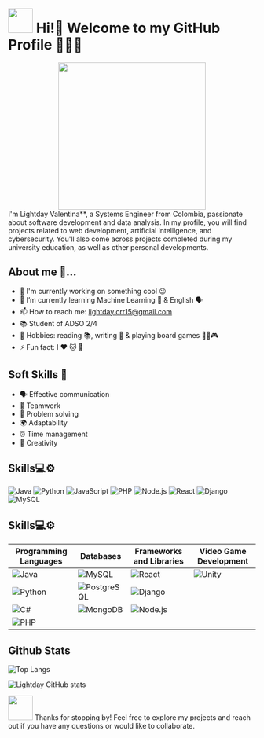# <img src="https://media2.giphy.com/media/v1.Y2lkPTc5MGI3NjExcWJnMm42Zm01cm91dDA2bm91cTA4ZWxvMzR3OGh0bjRoZDlhN2RoMyZlcD12MV9pbnRlcm5hbF9naWZfYnlfaWQmY3Q9cw/JEgNbOVnwWqFyYiPQR/giphy.webp" width="50"/> Hi!👋 Welcome to my GitHub Profile 👩🏽‍💻

<div id="header" align="center">
  <img src="https://media.giphy.com/media/HQHwvSBSy7s0AXOlWt/giphy.gif" width="300"/>
</div>
I'm Lightday Valentina**, a Systems Engineer from Colombia, passionate about software development and data analysis. In my profile, you will find projects related to web development, artificial intelligence, and cybersecurity. You'll also come across projects completed during my university education, as well as other personal developments.

## About me 🫦...
- 🔭 I'm currently working on something cool 😉 
- 🌱 I’m currently learning Machine Learning 🤖 & English 🗣️
- 📫 How to reach me: lightday.crr15@gmail.com
- 📚 Student of ADSO 2/4
- 🎯 Hobbies: reading 📚, writing 📝 & playing board games 🎲🧩🎮
- ⚡ Fun fact: I ❤️ 🐱 🐶
## Soft Skills 🌟
- 🗣️ Effective communication
- 🤝 Teamwork 
- 🧩 Problem solving 
- 🌍 Adaptability 
- ⏰ Time management 
- 🎨 Creativity

## Skills💻⚙️
![Java](https://img.shields.io/badge/Java-%23ED8B00.svg?style=for-the-badge&logo=java&logoColor=white)
![Python](https://img.shields.io/badge/Python-3670A0?style=for-the-badge&logo=python&logoColor=ffdd54)
![JavaScript](https://img.shields.io/badge/JavaScript-%23323330.svg?style=for-the-badge&logo=javascript&logoColor=%23F7DF1E)
![PHP](https://img.shields.io/badge/PHP-777BB4?style=for-the-badge&logo=php&logoColor=white)
![Node.js](https://img.shields.io/badge/Node.js-43853D?style=for-the-badge&logo=node.js&logoColor=white)
![React](https://img.shields.io/badge/React-%2320232a.svg?style=for-the-badge&logo=react&logoColor=%2361DAFB)
![Django](https://img.shields.io/badge/Django-%23092E20.svg?style=for-the-badge&logo=django&logoColor=white)
![MySQL](https://img.shields.io/badge/MySQL-00000F?style=for-the-badge&logo=mysql&logoColor=white)

## Skills💻⚙️
Programming Languages | Databases | Frameworks and Libraries | Video Game Development
|--------------------------|----------------|------------------------|---------------------------|
| ![Java](https://img.shields.io/badge/Java-%23ED8B00.svg?style=for-the-badge&logo=java&logoColor=white) | ![MySQL](https://img.shields.io/badge/MySQL-00000F?style=for-the-badge&logo=mysql&logoColor=white) | ![React](https://img.shields.io/badge/React-%2320232a.svg?style=for-the-badge&logo=react&logoColor=%2361DAFB) | ![Unity](https://img.shields.io/badge/Unity-%23000000.svg?style=for-the-badge&logo=unity&logoColor=white) |
| ![Python](https://img.shields.io/badge/Python-3670A0?style=for-the-badge&logo=python&logoColor=ffdd54) | ![PostgreSQL](https://img.shields.io/badge/PostgreSQL-%23316192.svg?style=for-the-badge&logo=postgresql&logoColor=white) | ![Django](https://img.shields.io/badge/Django-%23092E20.svg?style=for-the-badge&logo=django&logoColor=white) |  |
| ![C#](https://img.shields.io/badge/C%23-%23239120.svg?style=for-the-badge&logo=c-sharp&logoColor=white) | ![MongoDB](https://img.shields.io/badge/MongoDB-%2347A248.svg?style=for-the-badge&logo=mongodb&logoColor=white) | ![Node.js](https://img.shields.io/badge/Node.js-43853D?style=for-the-badge&logo=node.js&logoColor=white) |  |
| ![PHP](https://img.shields.io/badge/PHP-777BB4?style=for-the-badge&logo=php&logoColor=white) | | | |



## Github Stats
![Top Langs](https://github-readme-stats.vercel.app/api/top-langs/?username=Lightday15&layout=compact&theme=jolly)

![Lightday GitHub stats](https://github-readme-stats.vercel.app/api?username=Lightday15&show_icons=true&theme=jolly)

<div id="header" align="left">
  <img src="https://media4.giphy.com/media/v1.Y2lkPTc5MGI3NjExbTR2amFmMG5jZHg0NjVzZW04eTl2bmpkcjBwb3NzaWR1aGd5bmw2ayZlcD12MV9pbnRlcm5hbF9naWZfYnlfaWQmY3Q9cw/w1pwl0F67JHGFLseNk/giphy.webp" width="50"/>  Thanks for stopping by! Feel free to explore my projects and reach out if you have any questions or would like to collaborate.
 </div> 


<!--
**Lightday15/Lightday15** is a ✨ _special_ ✨ repository because its `README.md` (this file) appears on your GitHub profile.
-->